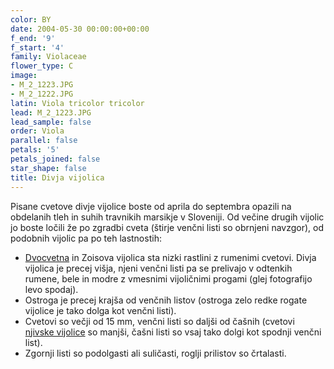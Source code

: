```yaml
---
color: BY
date: 2004-05-30 00:00:00+00:00
f_end: '9'
f_start: '4'
family: Violaceae
flower_type: C
image:
- M_2_1223.JPG
- M_2_1222.JPG
latin: Viola tricolor tricolor
lead: M_2_1223.JPG
lead_sample: false
order: Viola
parallel: false
petals: '5'
petals_joined: false
star_shape: false
title: Divja vijolica
---
```

Pisane cvetove divje vijolice boste od aprila do septembra opazili na obdelanih tleh in suhih travnikih marsikje v Sloveniji. Od večine drugih vijolic jo boste ločili že po zgradbi cveta (štirje venčni listi so obrnjeni navzgor), od podobnih vijolic pa po teh lastnostih:

-   [Dvocvetna](../violabiflora/) in Zoisova vijolica sta nizki rastlini z rumenimi cvetovi. Divja vijolica je precej višja, njeni venčni listi pa se prelivajo v odtenkih rumene, bele in modre z vmesnimi vijoličnimi progami (glej fotografijo levo spodaj).
-   Ostroga je precej krajša od venčnih listov (ostroga zelo redke rogate vijolice je tako dolga kot venčni listi).
-   Cvetovi so večji od 15 mm, venčni listi so daljši od čašnih (cvetovi [njivske vijolice](../violaarvensis/) so manjši, čašni listi so vsaj tako dolgi kot spodnji venčni list).
-   Zgornji listi so podolgasti ali suličasti, roglji prilistov so črtalasti.
